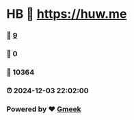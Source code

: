 # HB  :link: https://huw.me 
### :page_facing_up: [9](https://huw.me/tag.html) 
### :speech_balloon: 0 
### :hibiscus: 10364 
### :alarm_clock: 2024-12-03 22:02:00 
### Powered by :heart: [Gmeek](https://github.com/Meekdai/Gmeek)
